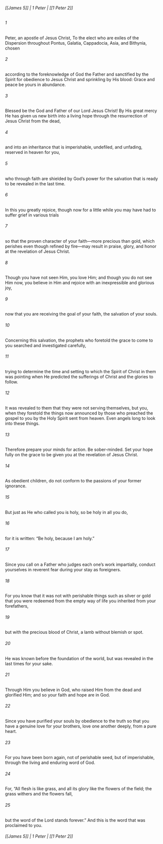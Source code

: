 ###### [[James 5]] | 1 Peter | [[1 Peter 2]]

###### 1
Peter, an apostle of Jesus Christ, To the elect who are exiles of the Dispersion throughout Pontus, Galatia, Cappadocia, Asia, and Bithynia, chosen
###### 2
according to the foreknowledge of God the Father and sanctified by the Spirit for obedience to Jesus Christ and sprinkling by His blood: Grace and peace be yours in abundance.
###### 3
Blessed be the God and Father of our Lord Jesus Christ! By His great mercy He has given us new birth into a living hope through the resurrection of Jesus Christ from the dead,
###### 4
and into an inheritance that is imperishable, undefiled, and unfading, reserved in heaven for you,
###### 5
who through faith are shielded by God’s power for the salvation that is ready to be revealed in the last time.
###### 6
In this you greatly rejoice, though now for a little while you may have had to suffer grief in various trials
###### 7
so that the proven character of your faith—more precious than gold, which perishes even though refined by fire—may result in praise, glory, and honor at the revelation of Jesus Christ.
###### 8
Though you have not seen Him, you love Him; and though you do not see Him now, you believe in Him and rejoice with an inexpressible and glorious joy,
###### 9
now that you are receiving the goal of your faith, the salvation of your souls.
###### 10
Concerning this salvation, the prophets who foretold the grace to come to you searched and investigated carefully,
###### 11
trying to determine the time and setting to which the Spirit of Christ in them was pointing when He predicted the sufferings of Christ and the glories to follow.
###### 12
It was revealed to them that they were not serving themselves, but you, when they foretold the things now announced by those who preached the gospel to you by the Holy Spirit sent from heaven. Even angels long to look into these things.
###### 13
Therefore prepare your minds for action. Be sober-minded. Set your hope fully on the grace to be given you at the revelation of Jesus Christ.
###### 14
As obedient children, do not conform to the passions of your former ignorance.
###### 15
But just as He who called you is holy, so be holy in all you do,
###### 16
for it is written: “Be holy, because I am holy.”
###### 17
Since you call on a Father who judges each one’s work impartially, conduct yourselves in reverent fear during your stay as foreigners.
###### 18
For you know that it was not with perishable things such as silver or gold that you were redeemed from the empty way of life you inherited from your forefathers,
###### 19
but with the precious blood of Christ, a lamb without blemish or spot.
###### 20
He was known before the foundation of the world, but was revealed in the last times for your sake.
###### 21
Through Him you believe in God, who raised Him from the dead and glorified Him; and so your faith and hope are in God.
###### 22
Since you have purified your souls by obedience to the truth so that you have a genuine love for your brothers, love one another deeply, from a pure heart.
###### 23
For you have been born again, not of perishable seed, but of imperishable, through the living and enduring word of God.
###### 24
For, “All flesh is like grass, and all its glory like the flowers of the field; the grass withers and the flowers fall,
###### 25
but the word of the Lord stands forever.” And this is the word that was proclaimed to you.

###### [[James 5]] | 1 Peter | [[1 Peter 2]]
